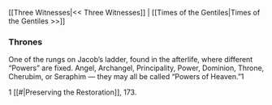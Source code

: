 [[Three Witnesses|<< Three Witnesses]]  |  [[Times of the Gentiles|Times of the Gentiles >>]]

### Thrones
One of the rungs on Jacob’s ladder, found in the afterlife, where different “Powers” are fixed. Angel, Archangel, Principality, Power, Dominion, Throne, Cherubim, or Seraphim — they may all be called “Powers of Heaven.”1



1
[[#|Preserving the Restoration]], 173.